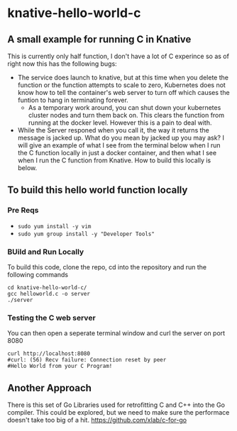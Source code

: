 # knative-hello-world-c

## A small example for running C in Knative

This is currently only half function, I don't have a lot of C experince so as of right now this has the following bugs:
* The service does launch to knative, but at this time when you delete the function or the function attempts to scale to zero, Kubernetes does not know how to tell the container's web server to turn off which causes the funtion to hang in terminating forever.  
  * As a temporary work around, you can shut down your kubernetes cluster nodes and turn them back on. This clears the function from running at the docker level. However this is a pain to deal with.
* While the Server responed when you call it, the way it returns the message is jacked up. What do you mean by jacked up you may ask? I will give an example of what I see from the terminal below when I run the C function locally in just a docker container, and then what I see when I run the C function from Knative. How to build this locally is below.

## To build this hello world function locally

### Pre Reqs
* ```sudo yum install -y vim```
* ```sudo yum group install -y "Developer Tools"```

### BUild and Run Locally
To build this code, clone the repo, cd into the repository and run the following commands
```
cd knative-hello-world-c/
gcc helloworld.c -o server
./server
```

### Testing the C web server
You can then open a seperate terminal window and curl the server on port 8080
```
curl http://localhost:8080
#curl: (56) Recv failure: Connection reset by peer
#Hello World from your C Program!
```

## Another Approach
There is this set of Go Libraries used for retrofitting C and C++ into the Go compiler. This could be explored, but we need to make sure the performace doesn't take too big of a hit.
https://github.com/xlab/c-for-go
